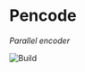 # Pencode

*Parallel encoder*

![Build](https://github.com/github/docs/actions/workflows/main.yml/badge.svg?event=push)